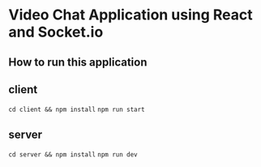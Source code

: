 # Video Chat Application using React and Socket.io

## How to run this application

## client
`cd client && npm install`
`npm run start`

## server
`cd server && npm install`
`npm run dev`


